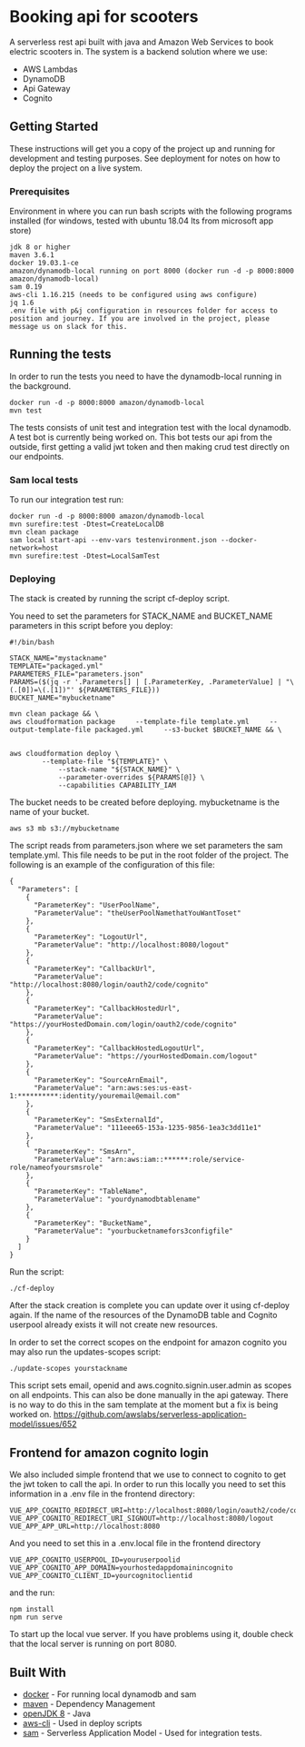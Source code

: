 # Booking api for scooters

A serverless rest api built with java and Amazon Web Services to book electric scooters in. 
The system is a backend solution where we use:

* AWS Lambdas
* DynamoDB
* Api Gateway
* Cognito


## Getting Started

These instructions will get you a copy of the project up and running for development and testing purposes. See deployment for notes on how to deploy the project on a live system.

### Prerequisites

Environment in where you can run bash scripts with the following programs installed (for windows, tested with ubuntu 18.04 lts from microsoft app store) 

```
jdk 8 or higher
maven 3.6.1
docker 19.03.1-ce
amazon/dynamodb-local running on port 8000 (docker run -d -p 8000:8000 amazon/dynamodb-local)
sam 0.19
aws-cli 1.16.215 (needs to be configured using aws configure)
jq 1.6
.env file with p&j configuration in resources folder for access to position and journey. If you are involved in the project, please message us on slack for this.
```


## Running the tests

In order to run the tests you need to have the dynamodb-local running in the background. 

```
docker run -d -p 8000:8000 amazon/dynamodb-local
mvn test
```
The tests consists of unit test and integration test with the local dynamodb.
A test bot is currently being worked on. This bot tests our api from the outside, first getting a valid jwt token
and then making crud test directly on our endpoints.

### Sam local tests

To run our integration test run:

```
docker run -d -p 8000:8000 amazon/dynamodb-local
mvn surefire:test -Dtest=CreateLocalDB
mvn clean package
sam local start-api --env-vars testenvironment.json --docker-network=host
mvn surefire:test -Dtest=LocalSamTest
```


### Deploying

The stack is created by running the script cf-deploy script.

You need to set the parameters for STACK_NAME and BUCKET_NAME parameters in this script before you deploy:

```
#!/bin/bash

STACK_NAME="mystackname"
TEMPLATE="packaged.yml"
PARAMETERS_FILE="parameters.json"
PARAMS=($(jq -r '.Parameters[] | [.ParameterKey, .ParameterValue] | "\(.[0])=\(.[1])"' ${PARAMETERS_FILE}))
BUCKET_NAME="mybucketname"

mvn clean package && \
aws cloudformation package     --template-file template.yml     --output-template-file packaged.yml     --s3-bucket $BUCKET_NAME && \


aws cloudformation deploy \
	    --template-file "${TEMPLATE}" \
	        --stack-name "${STACK_NAME}" \
		    --parameter-overrides ${PARAMS[@]} \
		    --capabilities CAPABILITY_IAM

```

The bucket needs to be created before deploying. mybucketname is the name of your bucket.

```
aws s3 mb s3://mybucketname

```

The script reads from parameters.json where we set parameters the sam template.yml. 
This file needs to be put in the root folder of the project. 
The following is an example of the configuration of this file:

```
{
  "Parameters": [
    {
      "ParameterKey": "UserPoolName",
      "ParameterValue": "theUserPoolNamethatYouWantToset"
    },
    {
      "ParameterKey": "LogoutUrl",
      "ParameterValue": "http://localhost:8080/logout"
    },
    {
      "ParameterKey": "CallbackUrl",
      "ParameterValue": "http://localhost:8080/login/oauth2/code/cognito"
    },
    {
      "ParameterKey": "CallbackHostedUrl",
      "ParameterValue": "https://yourHostedDomain.com/login/oauth2/code/cognito"
    },
    {
      "ParameterKey": "CallbackHostedLogoutUrl",
      "ParameterValue": "https://yourHostedDomain.com/logout"
    },
    {
      "ParameterKey": "SourceArnEmail",
      "ParameterValue": "arn:aws:ses:us-east-1:**********:identity/youremail@email.com"
    },
    {
      "ParameterKey": "SmsExternalId",
      "ParameterValue": "111eee65-153a-1235-9856-1ea3c3dd11e1"
    },
    {
      "ParameterKey": "SmsArn",
      "ParameterValue": "arn:aws:iam::******:role/service-role/nameofyoursmsrole"
    },
    {
      "ParameterKey": "TableName",
      "ParameterValue": "yourdynamodbtablename"
    },
    {
      "ParameterKey": "BucketName",
      "ParameterValue": "yourbucketnamefors3configfile"
    }
  ]
}

```

Run the script:

```
./cf-deploy
```

After the stack creation is complete you can update over it using cf-deploy again. If the name of the 
resources of the DynamoDB table and Cognito userpool already exists it will not create new resources.

In order to set the correct scopes on the endpoint for amazon cognito you may also run the
updates-scopes script:

```
./update-scopes yourstackname
```
This script sets email, openid and aws.cognito.signin.user.admin as scopes on all endpoints.
This can also be done manually in the api gateway. There is no way to do this in the sam template at the moment 
but a fix is being worked on. https://github.com/awslabs/serverless-application-model/issues/652

## Frontend for amazon cognito login

We also included simple frontend that we use to connect to cognito to get the jwt token to call the api.
In order to run this locally you need to set this information in a .env file in the frontend directory:

```
VUE_APP_COGNITO_REDIRECT_URI=http://localhost:8080/login/oauth2/code/cognito
VUE_APP_COGNITO_REDIRECT_URI_SIGNOUT=http://localhost:8080/logout
VUE_APP_APP_URL=http://localhost:8080
```
And you need to set this in a .env.local file in the frontend directory
```
VUE_APP_COGNITO_USERPOOL_ID=youruserpoolid
VUE_APP_COGNITO_APP_DOMAIN=yourhostedappdomainincognito
VUE_APP_COGNITO_CLIENT_ID=yourcognitoclientid
```
and the run:
```
npm install
npm run serve
```
To start up the local vue server.
If you have problems using it, double check that the local server is running on port 8080. 



## Built With

* [docker](https://www.docker.com/) - For running local dynamodb and sam
* [maven](https://maven.apache.org/) - Dependency Management
* [openJDK 8](https://openjdk.java.net/install/) - Java
* [aws-cli](https://aws.amazon.com/cli/) - Used in deploy scripts
* [sam](https://aws.amazon.com/serverless/sam/) - Serverless Application Model - Used for integration tests.
